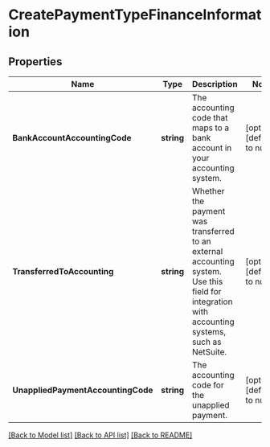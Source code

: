 # CreatePaymentTypeFinanceInformation

## Properties
Name | Type | Description | Notes
------------ | ------------- | ------------- | -------------
**BankAccountAccountingCode** | **string** | The accounting code that maps to a bank account in your accounting system.  | [optional] [default to null]
**TransferredToAccounting** | **string** | Whether the payment was transferred to an external accounting system. Use this field for integration with accounting systems, such as NetSuite.  | [optional] [default to null]
**UnappliedPaymentAccountingCode** | **string** | The accounting code for the unapplied payment.  | [optional] [default to null]

[[Back to Model list]](../README.md#documentation-for-models) [[Back to API list]](../README.md#documentation-for-api-endpoints) [[Back to README]](../README.md)


